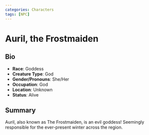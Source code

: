 ```yaml
---
categories: Characters
tags: [NPC]
---
```

# Auril, the Frostmaiden
## Bio
- **Race**: Goddess
- **Creature Type**: God
- **Gender/Pronouns**:  She/Her
- **Occupation**: God
- **Location**: Unknown
- **Status**: Alive

## Summary
Auril, also known as The Frostmaiden, is an evil goddess! Seemingly responsible for the ever-present winter across the region.